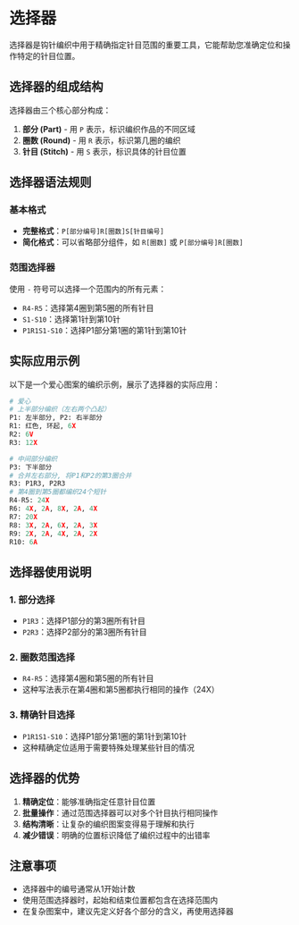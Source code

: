 # 选择器

选择器是钩针编织中用于精确指定针目范围的重要工具，它能帮助您准确定位和操作特定的针目位置。

## 选择器的组成结构

选择器由三个核心部分构成：

1. **部分 (Part)** - 用 `P` 表示，标识编织作品的不同区域
2. **圈数 (Round)** - 用 `R` 表示，标识第几圈的编织
3. **针目 (Stitch)** - 用 `S` 表示，标识具体的针目位置

## 选择器语法规则

### 基本格式
- **完整格式**：`P[部分编号]R[圈数]S[针目编号]`
- **简化格式**：可以省略部分组件，如 `R[圈数]` 或 `P[部分编号]R[圈数]`

### 范围选择器
使用 `-` 符号可以选择一个范围内的所有元素：
- `R4-R5`：选择第4圈到第5圈的所有针目
- `S1-S10`：选择第1针到第10针
- `P1R1S1-S10`：选择P1部分第1圈的第1针到第10针

## 实际应用示例

以下是一个爱心图案的编织示例，展示了选择器的实际应用：

```python
# 爱心
# 上半部分编织（左右两个凸起）
P1: 左半部分, P2: 右半部分
R1: 红色, 环起, 6X
R2: 6V
R3: 12X

# 中间部分编织
P3: 下半部分
# 合并左右部分, 将P1和P2的第3圈合并
R3: P1R3, P2R3
# 第4圈到第5圈都编织24个短针
R4-R5: 24X
R6: 4X, 2A, 8X, 2A, 4X
R7: 20X
R8: 3X, 2A, 6X, 2A, 3X
R9: 2X, 2A, 4X, 2A, 2X
R10: 6A
```

## 选择器使用说明

### 1. 部分选择
- `P1R3`：选择P1部分的第3圈所有针目
- `P2R3`：选择P2部分的第3圈所有针目

### 2. 圈数范围选择
- `R4-R5`：选择第4圈和第5圈的所有针目
- 这种写法表示在第4圈和第5圈都执行相同的操作（24X）

### 3. 精确针目选择
- `P1R1S1-S10`：选择P1部分第1圈的第1针到第10针
- 这种精确定位适用于需要特殊处理某些针目的情况

## 选择器的优势

1. **精确定位**：能够准确指定任意针目位置
2. **批量操作**：通过范围选择器可以对多个针目执行相同操作
3. **结构清晰**：让复杂的编织图案变得易于理解和执行
4. **减少错误**：明确的位置标识降低了编织过程中的出错率

## 注意事项

- 选择器中的编号通常从1开始计数
- 使用范围选择器时，起始和结束位置都包含在选择范围内
- 在复杂图案中，建议先定义好各个部分的含义，再使用选择器